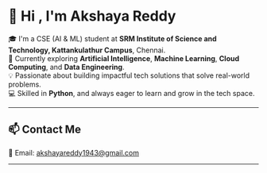 # 👋 Hi , I'm Akshaya Reddy

🎓 I'm a CSE (AI & ML) student at **SRM Institute of Science and Technology, Kattankulathur Campus**, Chennai.  
🚀 Currently exploring **Artificial Intelligence**, **Machine Learning**, **Cloud Computing**, and **Data Engineering**.  
💡 Passionate about building impactful tech solutions that solve real-world problems.  
💻 Skilled in **Python**, and always eager to learn and grow in the tech space.

---

## 📫 Contact Me

📧 Email: [akshayareddy1943@gmail.com](mailto:akshayareddy1943@gmail.com)

---

